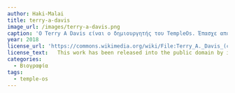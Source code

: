 ```yaml
---
author: Haki-Malai
title: terry-a-davis
image_url: /images/terry-a-davis.png
caption: 'Ο Terry A Davis είναι ο δημιουργητής του TempleOs. Έπασχε από σχιτζοφρένια και πέθανε τον Άυγουστο του 2018.'
year: 2018
license_url: 'https://commons.wikimedia.org/wiki/File:Terry_A._Davis_(cropped).jpg'
license_text: 	This work has been released into the public domain by its author, Terry Davis. This applies worldwide.
categories:
  - Βιογραφία
tags:
  - temple-os
---
```

